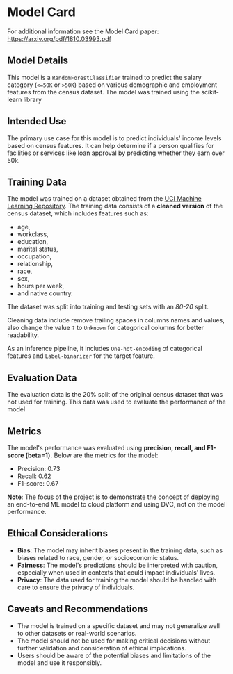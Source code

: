 # Model Card

For additional information see the Model Card paper: https://arxiv.org/pdf/1810.03993.pdf

## Model Details
This model is a `RandomForestClassifier` trained to predict the salary category (`<=50K` or `>50K`) based on various demographic and employment features from the census dataset. The model was trained using the scikit-learn library

## Intended Use
The primary use case for this model is to predict individuals' income levels based on census features. It can help determine if a person qualifies for facilities or services like loan approval by predicting whether they earn over 50k.

## Training Data
The model was trained on a dataset obtained from the [UCI Machine Learning Repository](https://archive.ics.uci.edu/dataset/20/census+income). The training data consists of a **cleaned version** of the census dataset, which includes features such as:
- age, 
- workclass, 
- education, 
- marital status, 
- occupation, 
- relationship, 
- race,
- sex, 
- hours per week, 
- and native country. 

The dataset was split into training and testing sets with an *80-20* split.

Cleaning data include remove trailing spaces in columns names and values, also change the value `?` to `Unknown` for categorical columns for better readability.

As an inference pipeline, it includes `One-hot-encoding` of categorical features and `Label-binarizer` for the target feature.

## Evaluation Data
The evaluation data is the 20% split of the original census dataset that was not used for training. This data was used to evaluate the performance of the model

## Metrics
The model's performance was evaluated using **precision, recall, and F1-score (beta=1).** Below are the metrics for the model:
- Precision: 0.73
- Recall: 0.62
- F1-score: 0.67

**Note**: The focus of the project is to demonstrate the concept of deploying an end-to-end ML model to cloud platform and using DVC, not on the model performance.

## Ethical Considerations
- **Bias**: The model may inherit biases present in the training data, such as biases related to race, gender, or socioeconomic status.
- **Fairness**: The model's predictions should be interpreted with caution, especially when used in contexts that could impact individuals' lives.
- **Privacy**: The data used for training the model should be handled with care to ensure the privacy of individuals.

## Caveats and Recommendations
- The model is trained on a specific dataset and may not generalize well to other datasets or real-world scenarios.
- The model should not be used for making critical decisions without further validation and consideration of ethical implications.
- Users should be aware of the potential biases and limitations of the model and use it responsibly.
